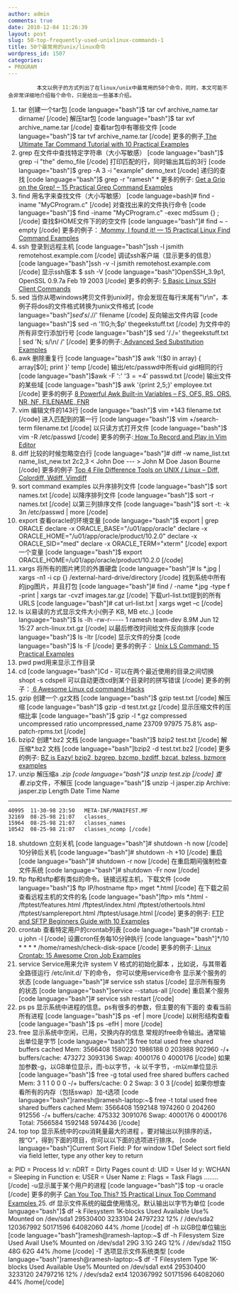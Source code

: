 ```yaml
---
author: admin
comments: true
date: 2010-12-04 11:26:39
layout: post
slug: 50-top-frequently-used-unixlinux-commands-1
title: 50个最常用的unix/linux命令
wordpress_id: 1507
categories:
- PROGRAM
---
```


             本文以例子的方式列出了在linux/unix中最常用的50个命令，同时，本文可能不会非常详细地介绍每个命令，只是给出一些基本介绍。   
1. tar 
创建一个tar包 
[code language="bash"]$ tar cvf archive_name.tar dirname/ [/code]
解压tar包 
[code language="bash"]$ tar xvf archive_name.tar [/code]
查看tar包中有哪些文件 
[code language="bash"]$ tar tvf archive_name.tar [/code]
更多的例子[ The Ultimate Tar Command Tutorial with 10 Practical Examples ](http://www.thegeekstuff.com/2010/04/unix-tar-command-examples/)
2. grep 
在文件中查找特定字符串（大小写敏感） 
[code language="bash"]$ grep -i "the" demo_file [/code]
打印匹配的行，同时输出其后的3行 
[code language="bash"]$ grep -A 3 -i "example" demo_text [/code]
递归的查找 
[code language="bash"]$ grep -r "ramesh" * 
更多的例子: <a href="http://www.thegeekstuff.com/2009/03/15-practical-unix-grep-command-examples/">Get a Grip on the Grep! – 15 Practical Grep Command Examples </a>
3. find 
用名字来查找文件（大小写敏感） 
[code language=bash]# find -iname "MyCProgram.c" [/code]
对查找出来的文件执行命令 
[code language="bash"]$ find -iname "MyCProgram.c" -exec md5sum {} \; [/code]
查找$HOME文件下的的空文件 
[code language="bash"]# find ~ -empty [/code]
更多的例子：[ Mommy, I found it! — 15 Practical Linux Find Command Examples](http://www.thegeekstuff.com/2009/03/15-practical-linux-find-command-examples/) 
4. ssh 
登录到远程主机 
[code language="bash"]ssh -l jsmith remotehost.example.com [/code]
调试ssh客户端（显示更多的信息） 
[code language="bash"]ssh -v -l jsmith remotehost.example.com [/code]
显示ssh版本 
$ ssh -V 
[code language="bash"]OpenSSH_3.9p1, OpenSSL 0.9.7a Feb 19 2003 [/code]
更多的例子: [5 Basic Linux SSH Client Commands ](http://www.thegeekstuff.com/2008/05/5-basic-linux-ssh-client-commands/)
5. sed 
当你从嗯windows拷贝文件到unix时，你会发现在每行末尾有”\r\n”，本例子将dos的文件格式转换为unix文件格式 
[code language="bash"]$sed 's/.$//' filename [/code]
反向输出文件内容 
[code language="bash"]$ sed -n '1!G;h;$p' thegeekstuff.txt [/code]
为文件中的所有非空行添加行号 
[code language="bash"]$ sed '/./=' thegeekstuff.txt | sed 'N; s/\n/ /' [/code]
更多的例子:[ Advanced Sed Substitution Examples](http://www.thegeekstuff.com/2009/10/unix-sed-tutorial-advanced-sed-substitution-examples/) 
6. awk 
删除重复行 
[code language="bash"]$ awk '!($0 in array) { array[$0]; print }' temp [/code]
输出/etc/passwd中所有uid gid相同的行 
[code language="bash"]$awk -F ':' '$3==$4' passwd.txt [/code]
输出文件的某些域 
[code language="bash"]$ awk '{print $2,$5;}' employee.txt [/code]
更多的例子 [8 Powerful Awk Built-in Variables – FS, OFS, RS, ORS, NR, NF, FILENAME, FNR](http://www.thegeekstuff.com/2010/01/8-powerful-awk-built-in-variables-fs-ofs-rs-ors-nr-nf-filename-fnr/) 
7. vim 
编辑文件的143行 
[code language="bash"]$ vim +143 filename.txt [/code]
进入匹配到的第一行 
[code language="bash"]$ vim +/search-term filename.txt [/code]
以只读方式打开文件 
[code language="bash"]$ vim -R /etc/passwd [/code]
更多的例子:[ How To Record and Play in Vim Editor ](http://www.thegeekstuff.com/2009/01/vi-and-vim-macro-tutorial-how-to-record-and-play/)
8. diff 
比较的时候忽略空白行 
[code language="bash"]# diff -w name_list.txt name_list_new.txt 
2c2,3 
< John Doe --- > John M Doe 
 Jason Bourne [/code]
更多的例子 [Top 4 File Difference Tools on UNIX / Linux – Diff, Colordiff, Wdiff, Vimdiff ](http://www.thegeekstuff.com/2010/06/linux-file-diff-utilities/)
9. sort command examples 
以升序排列文件 
[code language="bash"]$ sort names.txt [/code]
以降序排列文件 
[code language="bash"]$ sort -r names.txt [/code]
以第三列排序文件 
[code language="bash"]$ sort -t: -k 3n /etc/passwd | more [/code]
10. export 
查看oracle的环境变量 
[code language="bash"]$ export | grep ORACLE 
declare -x ORACLE_BASE="/u01/app/oracle" 
declare -x ORACLE_HOME="/u01/app/oracle/product/10.2.0" 
declare -x ORACLE_SID="med" 
declare -x ORACLE_TERM="xterm" [/code]
export一个变量 
[code language="bash"]$ export ORACLE_HOME=/u01/app/oracle/product/10.2.0 [/code]
11. xargs 
将所有的图片拷贝的外置硬盘 
[code language="bash"]# ls *.jpg | xargs -n1 -i cp {} /external-hard-drive/directory [/code]
找到系统中所有的jpg图片，并且打包 
[code language="bash"]# find / -name *.jpg -type f -print | xargs tar -cvzf images.tar.gz [/code]
下载url-list.txt提到的所有URLS 
[code language="bash"]# cat url-list.txt | xargs wget –c [/code]
12. ls 
以易读的方式显示文件大小(例子 KB, MB etc.,) 
[code language="bash"]$ ls -lh 
-rw-r----- 1 ramesh team-dev 8.9M Jun 12 15:27 arch-linux.txt.gz [/code]
以最后修改时间给文件反向排序 
[code language="bash"]$ ls -ltr [/code]
显示文件的分类 
[code language="bash"]$ ls -F [/code]
更多的例子： [Unix LS Command: 15 Practical Examples ](http://www.thegeekstuff.com/2009/07/linux-ls-command-examples/)
13. pwd 
pwd用来显示工作目录 
14. cd 
[code language="bash"]Cd - 可以在两个最近使用的目录之间切换 
shopt -s cdspell 可以自动更改cd到某个目录时的拼写错误 [/code]
更多的例子：[ 6 Awesome Linux cd command Hacks ](http://www.thegeekstuff.com/2008/10/6-awesome-linux-cd-command-hacks-productivity-tip3-for-geeks/)
15. gzip 
创建一个.gz文档 
[code language="bash"]$ gzip test.txt [/code]
解压缩 
[code language="bash"]$ gzip -d test.txt.gz [/code]
显示压缩文件的压缩比率 
[code language="bash"]$ gzip -l *.gz 
         compressed        uncompressed  ratio uncompressed_name 
              23709               97975  75.8% asp-patch-rpms.txt [/code]
16. bzip2 
创建*.bz2 文档 
[code language="bash"]$ bzip2 test.txt [/code]
解压缩*.bz2 文档 
[code language="bash"]bzip2 -d test.txt.bz2 [/code]
更多的例子: [BZ is Eazy! bzip2, bzgrep, bzcmp, bzdiff, bzcat, bzless, bzmore examples ](http://www.thegeekstuff.com/2010/10/bzcommand-examples/)
17. unzip 
解压缩a *.zip 
[code language="bash"]$ unzip test.zip [/code]
查看*.zip文件，不解压 
[code language="bash"]$ unzip -l jasper.zip 
Archive:  jasper.zip 
  Length     Date   Time    Name 
 --------    ----   ----    ---- 
    40995  11-30-98 23:50   META-INF/MANIFEST.MF 
    32169  08-25-98 21:07   classes_ 
    15964  08-25-98 21:07   classes_names 
    10542  08-25-98 21:07   classes_ncomp [/code]
18. shutdown 
立刻关机 
[code language="bash"]# shutdown -h now [/code]
10分钟后关机 
[code language="bash"]# shutdown -h +10 [/code]
重启 
[code language="bash"]# shutdown -r now [/code]
在重启期间强制检查文件系统 
[code language="bash"]# shutdown -Fr now [/code]
19. ftp 
ftp和sftp都有类似的命令。链接远程主机，下载文件 
[code language="bash"]$ ftp IP/hostname 
ftp> mget *.html [/code]
在下载之前查看远程主机的文件的名 
[code language="bash"]ftp> mls *.html - 
/ftptest/features.html 
/ftptest/index.html 
/ftptest/othertools.html 
/ftptest/samplereport.html 
/ftptest/usage.html [/code]
更多的例子: [FTP and SFTP Beginners Guide with 10 Examples ](http://www.thegeekstuff.com/2010/06/ftp-sftp-tutorial/)
20. crontab 
查看特定用户的crontab列表 
[code language="bash"]# crontab -u john -l [/code]
设置cron任务每10分钟执行 
[code language="bash"]*/10 * * * * /home/ramesh/check-disk-space [/code]
更多的例子:[ Linux Crontab: 15 Awesome Cron Job Examples ](http://www.thegeekstuff.com/2009/06/15-practical-crontab-examples/)
21. service 
Service用来允许 system V 格式的初始化脚本 ，比如说，与其带着全路径运行 /etc/init.d/ 下的命令， 你可以使用service命令 
显示某个服务的状态 
[code language="bash"]# service ssh status [/code]
显示所有服务的状态 
[code language="bash"]service --status-all [/code]
重启某个服务 
[code language="bash"]# service ssh restart [/code]
22. ps 
ps 显示系统中进程的信息。ps有很多的参数，但主要的有下面的 
查看当前所有进程 
[code language="bash"]$ ps -ef | more [/code]
以树形结构查看 
[code language="bash"]$ ps -efH | more [/code]
23. free 
显示系统中空闲，已用，交换内存的信息 
常规的free命令输出。通常输出单位是字节 
[code language="bash"]$ free 
             total       used       free     shared    buffers     cached 
Mem:       3566408    1580220    1986188          0     203988     902960 
-/+ buffers/cache:     473272    3093136 
Swap:      4000176          0    4000176 [/code]
如果加参数-g，以GB单位显示，而-b以字节，-k 以千字节，-m以m单位显示 
[code language="bash"]$ free -g 
             total       used       free     shared    buffers     cached 
Mem:             3          1          1          0          0          0 
-/+ buffers/cache:          0          2 
Swap:            3          0          3 [/code]
如果你想查看所有的内存（包括swap）加-t选项 
[code language="bash"]ramesh@ramesh-laptop:~$ free -t 
             total       used       free     shared    buffers     cached 
Mem:       3566408    1592148    1974260          0     204260     912556 
-/+ buffers/cache:     475332    3091076 
Swap:      4000176          0    4000176 
Total:     7566584    1592148    5974436 [/code]
24. top 
top 显示系统中的cpu消耗量最大的进程 。要对输出以列排序的话，按“O”，得到下面的项目，你可以以下面的选项进行排序。 
[code language="bash"]Current Sort Field:  P  for window 1:Def 
Select sort field via field letter, type any other key to return 

  a: PID        = Process Id              v: nDRT       = Dirty Pages count 
  d: UID        = User Id                 y: WCHAN      = Sleeping in Function 
  e: USER       = User Name               z: Flags      = Task Flags 
  ........ [/code]
-u显示属于某个用户的进程 
[code language="bash"]$ top -u oracle [/code]
更多的例子 [Can You Top This? 15 Practical Linux Top Command Examples ](http://www.thegeekstuff.com/2010/01/15-practical-unix-linux-top-command-examples/)
25. df 
显示文件系统的磁盘使用情况。默认输出以字节为单位 
[code language="bash"]$ df -k 
Filesystem           1K-blocks      Used Available Use% Mounted on 
/dev/sda1             29530400   3233104  24797232  12% / 
/dev/sda2            120367992  50171596  64082060  44% /home [/code]
df -h 以GB位单位输出 
[code language="bash"]ramesh@ramesh-laptop:~$ df -h 
Filesystem            Size  Used Avail Use% Mounted on 
/dev/sda1              29G  3.1G   24G  12% / 
/dev/sda2             115G   48G   62G  44% /home [/code]
-T 选项显示文件系统类型 
[code language="bash"]ramesh@ramesh-laptop:~$ df -T 
Filesystem    Type   1K-blocks      Used Available Use% Mounted on 
/dev/sda1     ext4    29530400   3233120  24797216  12% / 
/dev/sda2     ext4   120367992  50171596  64082060  44% /home[/code]
